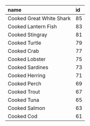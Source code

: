 | name | id |
| :--- | :--- |
| Cooked Great White Shark | 85 |
| Cooked Lantern Fish | 83 |
| Cooked Stingray | 81 |
| Cooked Turtle | 79 |
| Cooked Crab | 77 |
| Cooked Lobster | 75 |
| Cooked Sardines | 73 |
| Cooked Herring | 71 |
| Cooked Perch | 69 |
| Cooked Trout | 67 |
| Cooked Tuna | 65 |
| Cooked Salmon | 63 |
| Cooked Cod | 61 |
